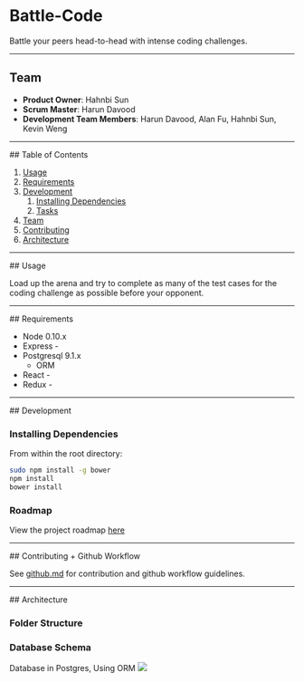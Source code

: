 # Battle-Code
Battle your peers head-to-head with intense coding challenges.

<hr>

## Team

  - __Product Owner__: Hahnbi Sun
  - __Scrum Master__: Harun Davood
  - __Development Team Members__: Harun Davood, Alan Fu, Hahnbi Sun, Kevin Weng

<hr>
## Table of Contents

1. [Usage](#Usage)
1. [Requirements](#requirements)
1. [Development](#development)
    1. [Installing Dependencies](#installing-dependencies)
    1. [Tasks](#tasks)
1. [Team](#team)
1. [Contributing](#contributing)
1. [Architecture](#architecture)

<hr>
## Usage

Load up the arena and try to complete as many of the test cases for the coding challenge as possible before your opponent.
<hr>
## Requirements

- Node 0.10.x
- Express -
- Postgresql 9.1.x
  - ORM
- React -
- Redux -

<hr>
## Development

### Installing Dependencies

From within the root directory:

```sh
sudo npm install -g bower
npm install
bower install
```

### Roadmap

View the project roadmap [here](https://github.com/Dexterous-Rambutan/battle-code/issues)

<hr>
## Contributing + Github Workflow

See [github.md](github.md) for contribution and github workflow guidelines.

<hr>
## Architecture

### Folder Structure

### Database Schema
Database in Postgres, Using ORM
![](http://i.imgur.com/37yeUzR.png)
